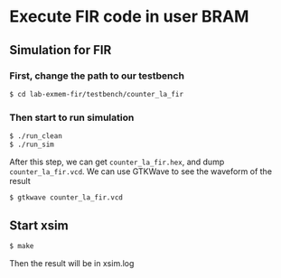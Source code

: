 # Execute FIR code in user BRAM

## Simulation for FIR
### First, change the path to our testbench
```sh
$ cd lab-exmem-fir/testbench/counter_la_fir
```
### Then start to run simulation
```sh
$ ./run_clean
$ ./run_sim
```
After this step, we can get `counter_la_fir.hex`,
and dump `counter_la_fir.vcd`.
We can use GTKWave to see the waveform of the result
```sh
$ gtkwave counter_la_fir.vcd
```
## Start xsim
```sh
$ make
```
Then the result will be in xsim.log
